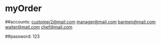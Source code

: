 # myOrder

##accounts:
customer2@mail.com
manager@mail.com
barmen@mail.com
waiter@mail.com
chef@mail.com

##password: 123
